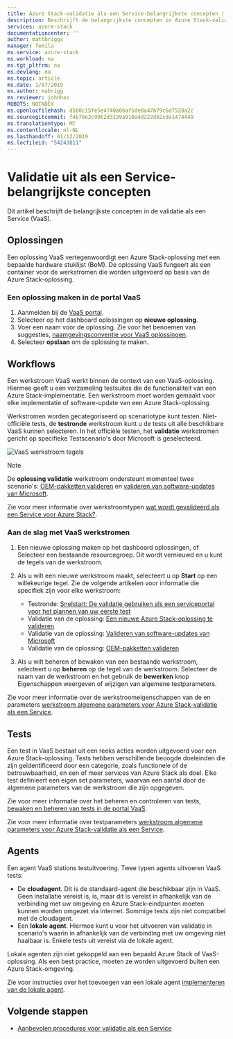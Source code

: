 ```yaml
---
title: Azure Stack-validatie als een Service-belangrijkste concepten | Microsoft Docs
description: Beschrijft de belangrijkste concepten in Azure Stack-validatie als een Service.
services: azure-stack
documentationcenter: ''
author: mattbriggs
manager: femila
ms.service: azure-stack
ms.workload: na
ms.tgt_pltfrm: na
ms.devlang: na
ms.topic: article
ms.date: 1/07/2019
ms.author: mabrigg
ms.reviewer: johnhas
ROBOTS: NOINDEX
ms.openlocfilehash: d5b0c15fe5e4740a06af5de8a47b79c6d7528a2c
ms.sourcegitcommit: f4b78e2c9962d3139a910a4d222d02cda1474440
ms.translationtype: MT
ms.contentlocale: nl-NL
ms.lasthandoff: 01/12/2019
ms.locfileid: "54243811"
---
```

# <a name="validation-as-a-service-key-concepts"></a>Validatie uit als een Service-belangrijkste concepten

Dit artikel beschrijft de belangrijkste concepten in de validatie als een Service (VaaS).

## <a name="solutions"></a>Oplossingen

Een oplossing VaaS vertegenwoordigt een Azure Stack-oplossing met een bepaalde hardware stuklijst (BoM). De oplossing VaaS fungeert als een container voor de werkstromen die worden uitgevoerd op basis van de Azure Stack-oplossing.

### <a name="create-a-solution-in-the-vaas-portal"></a>Een oplossing maken in de portal VaaS

1. Aanmelden bij de [VaaS portal](https://azurestackvalidation.com).
2. Selecteer op het dashboard oplossingen op **nieuwe oplossing**.
3. Voer een naam voor de oplossing. Zie voor het benoemen van suggesties, [naamgevingsconventie voor VaaS oplossingen](azure-stack-vaas-best-practice.md#naming-convention-for-vaas-solutions).
4. Selecteer **opslaan** om de oplossing te maken.

## <a name="workflows"></a>Workflows

Een werkstroom VaaS werkt binnen de context van een VaaS-oplossing. Hiermee geeft u een verzameling testsuites die de functionaliteit van een Azure Stack-implementatie. Een werkstroom moet worden gemaakt voor elke implementatie of software-update van een Azure Stack-oplossing.

Werkstromen worden gecategoriseerd op scenariotype kunt testen. Niet-officiële tests, de **testronde** werkstroom kunt u de tests uit alle beschikbare VaaS kunnen selecteren. In het officiële testen, het **validatie** werkstromen gericht op specifieke Testscenario's door Microsoft is geselecteerd.

![VaaS werkstroom tegels](media/tile_all-workflows.png)

> [!NOTE]
> De **oplossing validatie** werkstroom ondersteunt momenteel twee scenario's: [OEM-pakketten valideren](azure-stack-vaas-validate-oem-package.md) en [valideren van software-updates van Microsoft](azure-stack-vaas-validate-microsoft-updates.md).

Zie voor meer informatie over werkstroomtypen [wat wordt gevalideerd als een Service voor Azure Stack?](azure-stack-vaas-overview.md).

### <a name="getting-started-with-vaas-workflows"></a>Aan de slag met VaaS werkstromen

1. Een nieuwe oplossing maken op het dashboard oplossingen, of Selecteer een bestaande resourcegroep. Dit wordt vernieuwd en u kunt de tegels van de werkstroom.
2. Als u wilt een nieuwe werkstroom maakt, selecteert u op **Start** op een willekeurige tegel. Zie de volgende artikelen voor informatie die specifiek zijn voor elke werkstroom:
    - Testronde: [Snelstart: De validatie gebruiken als een serviceportal voor het plannen van uw eerste test](azure-stack-vaas-schedule-test-pass.md)
    - Validatie van de oplossing: [Een nieuwe Azure Stack-oplossing te valideren](azure-stack-vaas-validate-solution-new.md)
    - Validatie van de oplossing: [Valideren van software-updates van Microsoft](azure-stack-vaas-validate-microsoft-updates.md)
    - Validatie van de oplossing: [OEM-pakketten valideren](azure-stack-vaas-validate-oem-package.md)

3. Als u wilt beheren of bewaken van een bestaande werkstroom, selecteert u op **beheren** op de tegel van de werkstroom. Selecteer de naam van de werkstroom en het gebruik de **bewerken** knop Eigenschappen weergeven of wijzigen van algemene testparameters.

Zie voor meer informatie over de werkstroomeigenschappen van de en parameters [werkstroom algemene parameters voor Azure Stack-validatie als een Service](azure-stack-vaas-parameters.md).

## <a name="tests"></a>Tests

Een test in VaaS bestaat uit een reeks acties worden uitgevoerd voor een Azure Stack-oplossing. Tests hebben verschillende beoogde doeleinden die zijn geïdentificeerd door een categorie, zoals functionele of de betrouwbaarheid, en een of meer services van Azure Stack als doel. Elke test definieert een eigen set parameters, waarvan een aantal door de algemene parameters van de werkstroom die zijn opgegeven.

Zie voor meer informatie over het beheren en controleren van tests, [bewaken en beheren van tests in de portal VaaS](azure-stack-vaas-monitor-test.md).

Zie voor meer informatie over testparameters [werkstroom algemene parameters voor Azure Stack-validatie als een Service](azure-stack-vaas-parameters.md).

## <a name="agents"></a>Agents

Een agent VaaS stations testuitvoering. Twee typen agents uitvoeren VaaS tests:

- De **cloudagent**. Dit is de standaard-agent die beschikbaar zijn in VaaS. Geen installatie vereist is, is, maar dit is vereist in afhankelijk van de verbinding met uw omgeving en Azure Stack-eindpunten moeten kunnen worden omgezet via internet. Sommige tests zijn niet compatibel met de cloudagent.
- Een **lokale agent**. Hiermee kunt u voor het uitvoeren van validatie in scenario's waarin in afhankelijk van de verbinding met uw omgeving niet haalbaar is. Enkele tests uit vereist via de lokale agent.

Lokale agenten zijn niet gekoppeld aan een bepaald Azure Stack of VaaS-oplossing. Als een best practice, moeten ze worden uitgevoerd buiten een Azure Stack-omgeving.

Zie voor instructies over het toevoegen van een lokale agent [implementeren van de lokale agent](azure-stack-vaas-local-agent.md).

## <a name="next-steps"></a>Volgende stappen

- [Aanbevolen procedures voor validatie als een Service](azure-stack-vaas-best-practice.md)
